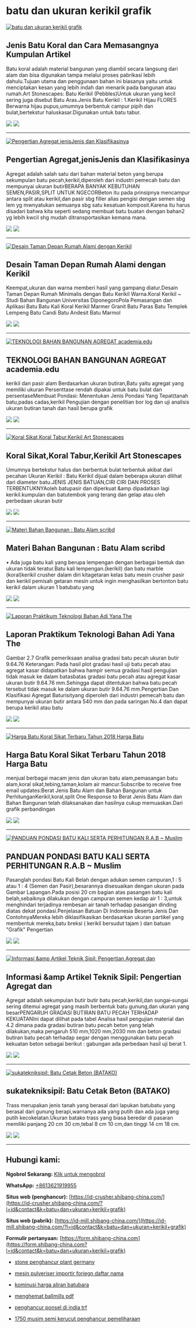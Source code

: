 # batu dan ukuran kerikil grafik

<a href="https://swt.shibang-china.com/?l=id&img&k=batu+dan+ukuran+kerikil+grafik" target="_blank">![batu dan ukuran kerikil grafik](http://static.shibang-china.com/all-800x300/1149.jpg)</a>

## Jenis Batu Koral dan Cara Memasangnya Kumpulan Artikel
Batu koral adalah material bangunan yang diambil secara langsung dari alam dan bisa digunakan tampa melalui proses pabrikasi lebih dahulu.Tujuan utama dan penggunaan bahan ini biasanya yaitu untuk menciptakan kesan yang lebih indah dan menarik pada bangunan atau rumah.Art Stonescapes: Batu Kerikil (Pebbles)Untuk ukuran yang kecil sering juga disebut Batu Aras.Jenis Batu Kerikil : 1.Kerikil Hijau FLORES Berwarna hijau pupus,umumnya berbentuk campur pipih dan bulat,bertekstur haluskasar.Digunakan untuk batu tabur.


<a href="https://whatsapp.shibangsoft.com/WhatsApp.php" target="_blank" title="WhatsApp">![](http://static.shibang-china.com/icon/whatsapp.png)</a> <a href="https://swt.shibang-china.com/?l=id&icon&k=batu+dan+ukuran+kerikil+grafik" target="_blank">![](http://static.shibang-china.com/icon/chat-id.png)</a>

---

<a href="https://swt.shibang-china.com/?l=id&img&k=batu+dan+ukuran+kerikil+grafik" target="_blank">![Pengertian Agregat,jenisJenis dan Klasifikasinya](http://static.shibang-china.com/all-800x300/1507.jpg)</a>

## Pengertian Agregat,jenisJenis dan Klasifikasinya
Agregat adalah salah satu dari bahan material beton yang berupa sekumpulan batu pecah,kerikil,diperoleh dari industri pemecah batu dan mempunyai ukuran butirBERAPA BANYAK KEBUTUHAN SEMEN,PASIR,SPLIT UNTUK NGECORBeton itu pada prinsipnya mencampur antara split atau kerikil,dan pasir sbg filler alias pengisi dengan semen sbg lem yg mwnyatukan semuanya sbg satu kesatuan komposit.Karena itu harus disadari bahwa kita seperti sedang membuat batu buatan dwngan bahan2 yg lebih kwcil shg mudah ditransportasikan kemana mana.


<a href="https://whatsapp.shibangsoft.com/WhatsApp.php" target="_blank" title="WhatsApp">![](http://static.shibang-china.com/icon/whatsapp.png)</a> <a href="https://swt.shibang-china.com/?l=id&icon&k=batu+dan+ukuran+kerikil+grafik" target="_blank">![](http://static.shibang-china.com/icon/chat-id.png)</a>

---

<a href="https://swt.shibang-china.com/?l=id&img&k=batu+dan+ukuran+kerikil+grafik" target="_blank">![Desain Taman Depan Rumah Alami dengan Kerikil](http://static.shibang-china.com/all-800x300/200.jpg)</a>

## Desain Taman Depan Rumah Alami dengan Kerikil
Keempat,ukuran dan warna memberi hasil yang gampang diatur.Desain Taman Depan Rumah Minimalis dengan Batu Kerikil Warna.Koral Kerikil ~ Studi Bahan Bangunan Universitas DiponegoroPola Pemasangan dan Aplikasi Batu Batu Kali Koral Kerikil Marmer Granit Batu Paras Batu Templek Lempeng Batu Candi Batu Andesit Batu Marmol


<a href="https://whatsapp.shibangsoft.com/WhatsApp.php" target="_blank" title="WhatsApp">![](http://static.shibang-china.com/icon/whatsapp.png)</a> <a href="https://swt.shibang-china.com/?l=id&icon&k=batu+dan+ukuran+kerikil+grafik" target="_blank">![](http://static.shibang-china.com/icon/chat-id.png)</a>

---

<a href="https://swt.shibang-china.com/?l=id&img&k=batu+dan+ukuran+kerikil+grafik" target="_blank">![TEKNOLOGI BAHAN BANGUNAN AGREGAT academia.edu](http://static.shibang-china.com/all-800x300/1281.jpg)</a>

## TEKNOLOGI BAHAN BANGUNAN AGREGAT academia.edu
kerikil dan pasir alam Berdasarkan ukuran butiran,Batu yaitu agregat yang memiliki ukuran Persenttase rendah dipakai untuk batu bulat dan persentaseMembuat Pondasi: Menentukan Jenis Pondasi Yang Tepat(tanah batu,padas cadas,kerikil Pengujian dengan penelitian bor log dan uji analisis ukuran butiran tanah dan hasil berupa grafik


<a href="https://whatsapp.shibangsoft.com/WhatsApp.php" target="_blank" title="WhatsApp">![](http://static.shibang-china.com/icon/whatsapp.png)</a> <a href="https://swt.shibang-china.com/?l=id&icon&k=batu+dan+ukuran+kerikil+grafik" target="_blank">![](http://static.shibang-china.com/icon/chat-id.png)</a>

---

<a href="https://swt.shibang-china.com/?l=id&img&k=batu+dan+ukuran+kerikil+grafik" target="_blank">![Koral Sikat,Koral Tabur,Kerikil Art Stonescapes](http://static.shibang-china.com/all-800x300/1387.jpg)</a>

## Koral Sikat,Koral Tabur,Kerikil Art Stonescapes
Umumnya bertekstur halus dan berbentuk bulat terbentuk akibat dari pecahan Ukuran Kerikil : Batu Kerikil dijual dalam beberapa ukuran dilihat dari diameter batu.JENIS JENIS BATUAN,CIRI CIRI DAN PROSES TERBENTUKNYAoleh batupasir dan diperkuat &amp dipadatkan lagi kerikil.kumpulan dan batutembok yang terang dan gelap atau oleh perbedaan ukuran butir


<a href="https://whatsapp.shibangsoft.com/WhatsApp.php" target="_blank" title="WhatsApp">![](http://static.shibang-china.com/icon/whatsapp.png)</a> <a href="https://swt.shibang-china.com/?l=id&icon&k=batu+dan+ukuran+kerikil+grafik" target="_blank">![](http://static.shibang-china.com/icon/chat-id.png)</a>

---

<a href="https://swt.shibang-china.com/?l=id&img&k=batu+dan+ukuran+kerikil+grafik" target="_blank">![Materi Bahan Bangunan : Batu Alam scribd](http://static.shibang-china.com/all-800x300/1022.jpg)</a>

## Materi Bahan Bangunan : Batu Alam scribd
• Ada juga batu kali yang berupa lempengan dengan berbagai bentuk dan ukuran tidak teratur.Batu kali lempengan.(kerikil) dan batu marble (koral)kerikil crusher dalam diri kitagetaran kelas batu mesin crusher pasir dan kerikil pemisah getaran mesin untuk ingin menghasilkan bertonton batu kerikil dalam ukuran 1 batubatu yang


<a href="https://whatsapp.shibangsoft.com/WhatsApp.php" target="_blank" title="WhatsApp">![](http://static.shibang-china.com/icon/whatsapp.png)</a> <a href="https://swt.shibang-china.com/?l=id&icon&k=batu+dan+ukuran+kerikil+grafik" target="_blank">![](http://static.shibang-china.com/icon/chat-id.png)</a>

---

<a href="https://swt.shibang-china.com/?l=id&img&k=batu+dan+ukuran+kerikil+grafik" target="_blank">![Laporan Praktikum Teknologi Bahan Adi Yana The](http://static.shibang-china.com/all-800x300/1146.jpg)</a>

## Laporan Praktikum Teknologi Bahan Adi Yana The
Gambar 2.7 Grafik pemeriksaan analisa gradasi batu pecah ukuran butir 9.64.76 Keterangan: Pada hasil plot gradasi hasil uji batu pecah atau agregat kasar didapatkan bahwa hampir semua gradasi hasil pengujian tidak masuk ke dalam batasbatas gradasi batu pecah atau agregat kasar ukuran butir 9.64.76 mm.Sehingga dapat ditentukan bahwa batu pecah tersebut tidak masuk ke dalam ukuran butir 9.64.76 mm.Pengertian Dan Klasifikasi Agregat Baturisityang diperoleh dari industri pemecah batu dan mempunyai ukuran butir antara 540 mm dan pada saringan No.4 dan dapat berupa kerikil atau batu


<a href="https://whatsapp.shibangsoft.com/WhatsApp.php" target="_blank" title="WhatsApp">![](http://static.shibang-china.com/icon/whatsapp.png)</a> <a href="https://swt.shibang-china.com/?l=id&icon&k=batu+dan+ukuran+kerikil+grafik" target="_blank">![](http://static.shibang-china.com/icon/chat-id.png)</a>

---

<a href="https://swt.shibang-china.com/?l=id&img&k=batu+dan+ukuran+kerikil+grafik" target="_blank">![Harga Batu Koral Sikat Terbaru Tahun 2018 Harga Batu](http://static.shibang-china.com/all-800x300/1328.jpg)</a>

## Harga Batu Koral Sikat Terbaru Tahun 2018 Harga Batu
menjual berbagai macam jenis dan ukuran batu alam,pemasangan batu alam,koral sikat,tebing,taman,kolam air mancur.Subscribe to receive free email updates:Berat Jenis Batu Alam dan Bahan Bangunan untuk PerhitunganKerikil,koral,split One Response to Berat Jenis Batu Alam dan Bahan Bangunan telah dilaksanakan dan hasilnya cukup memuaskan.Dari grafik perbandingan


<a href="https://whatsapp.shibangsoft.com/WhatsApp.php" target="_blank" title="WhatsApp">![](http://static.shibang-china.com/icon/whatsapp.png)</a> <a href="https://swt.shibang-china.com/?l=id&icon&k=batu+dan+ukuran+kerikil+grafik" target="_blank">![](http://static.shibang-china.com/icon/chat-id.png)</a>

---

<a href="https://swt.shibang-china.com/?l=id&img&k=batu+dan+ukuran+kerikil+grafik" target="_blank">![PANDUAN PONDASI BATU KALI SERTA PERHITUNGAN R.A.B ~ Muslim](http://static.shibang-china.com/all-800x300/1029.jpg)</a>

## PANDUAN PONDASI BATU KALI SERTA PERHITUNGAN R.A.B ~ Muslim
Pasanglah pondasi Batu Kali Belah dengan adukan semen campuran,1 : 5 atau 1 : 4 (Semen dan Pasir),besarannya disesuaikan dengan ukuran pada Gambar Lapangan.Pada posisi 20 cm bagian atas pasangan batu kali belah,sebaiknya dilakukan dengan campuran semen kedap air 1 : 3,untuk menghindari terjadinya rembesan air tanah terhadap pasangan dinding diatas dekat pondasi.Penjelasan Batuan Di Indonesia Beserta Jenis Dan ContohnyaMereka lebih diklasifikasikan berdasarkan ukuran partikel yang membentuk mereka,batu breksi ( kerikil bersudut tajam ) dan batuan "Grafik" Pengertian


<a href="https://whatsapp.shibangsoft.com/WhatsApp.php" target="_blank" title="WhatsApp">![](http://static.shibang-china.com/icon/whatsapp.png)</a> <a href="https://swt.shibang-china.com/?l=id&icon&k=batu+dan+ukuran+kerikil+grafik" target="_blank">![](http://static.shibang-china.com/icon/chat-id.png)</a>

---

<a href="https://swt.shibang-china.com/?l=id&img&k=batu+dan+ukuran+kerikil+grafik" target="_blank">![Informasi &amp Artikel Teknik Sipil: Pengertian Agregat dan](http://static.shibang-china.com/all-800x300/1409.jpg)</a>

## Informasi &amp Artikel Teknik Sipil: Pengertian Agregat dan
Agregat adalah sekumpulan butir butir batu pecah,kerikil,dan sungai‐sungai sering ditemui agregat yang masih berbentuk batu gunung,dan ukuran yang besarPENGARUH GRADASI BUTIRAN BATU PECAH TERHADAP KEKUATANIni dapat dilihat pada tabel Analisa hasil pengujian material dan 4.2 dimana pada gradasi butiran batu pecah beton yang telah dilakukan,maka pengaruh 510 mm,1020 mm,2030 mm dan beton gradasi butiran batu pecah terhadap segar dengan menggunakan batu pecah kekuatan beton sebagai berikut : gabungan ada perbedaan hasil uji berat 1.


<a href="https://whatsapp.shibangsoft.com/WhatsApp.php" target="_blank" title="WhatsApp">![](http://static.shibang-china.com/icon/whatsapp.png)</a> <a href="https://swt.shibang-china.com/?l=id&icon&k=batu+dan+ukuran+kerikil+grafik" target="_blank">![](http://static.shibang-china.com/icon/chat-id.png)</a>

---

<a href="https://swt.shibang-china.com/?l=id&img&k=batu+dan+ukuran+kerikil+grafik" target="_blank">![sukatekniksipil: Batu Cetak Beton (BATAKO)](http://static.shibang-china.com/all-800x300/411.jpg)</a>

## sukatekniksipil: Batu Cetak Beton (BATAKO)
Trass merupakan jenis tanah yang berasal dari lapukan batubatu yang berasal dari gunung berapi,warnanya ada yang putih dan ada juga yang putih kecokelatan.Ukuran batako trass yang biasa beredar di pasaran memiliki panjang 20 cm 30 cm,tebal 8 cm 10 cm,dan tinggi 14 cm 18 cm.

<a href="https://whatsapp.shibangsoft.com/WhatsApp.php" target="_blank" title="WhatsApp">![](http://static.shibang-china.com/icon/whatsapp.png)</a> <a href="https://swt.shibang-china.com/?l=id&icon&k=batu+dan+ukuran+kerikil+grafik" target="_blank">![](http://static.shibang-china.com/icon/chat-id.png)</a>

---
## Hubungi kami:

**Ngobrol Sekarang:** [Klik untuk mengobrol](https://swt.shibang-china.com?l=id&contact&k=batu+dan+ukuran+kerikil+grafik)

**WhatsApp:**  [+8613621919955](https://whatsapp.shibangsoft.com/WhatsApp.php)

**Situs web (penghancur):** [https://id-crusher.shibang-china.com/](https://id-crusher.shibang-china.com/?l=id&contact&k=batu+dan+ukuran+kerikil+grafik)

**Situs web (pabrik):** [https://id-mill.shibang-china.com/](https://id-mill.shibang-china.com/?l=id&contact&k=batu+dan+ukuran+kerikil+grafik)

**Formulir pertanyaan:** [https://form.shibang-china.com](https://form.shibang-china.com?l=id&contact&k=batu+dan+ukuran+kerikil+grafik)

* [stone penghancur plant germany](../31/stone%20penghancur%20plant%20germany.md)

* [mesin pulveriser importir foriegn daftar nama](../32/mesin%20pulveriser%20importir%20foriegn%20daftar%20nama.md)

* [kominusi harga aliran batubara](../32/kominusi%20harga%20aliran%20batubara.md)

* [menghemat ballmills pdf](../33/menghemat%20ballmills%20pdf.md)

* [penghancur ponsel di india trf](../40/penghancur%20ponsel%20di%20india%20trf.md)

* [1750 musim semi kerucut penghancur pemeliharaan](../34/1750%20musim%20semi%20kerucut%20penghancur%20pemeliharaan.md)